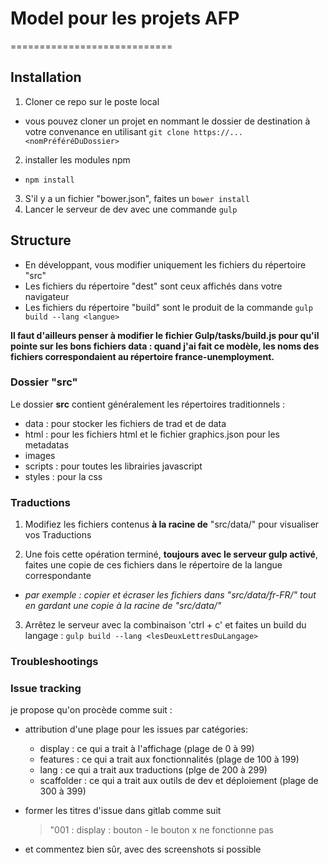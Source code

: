 # Model pour les projets AFP
============================

## Installation

1. Cloner ce repo sur le poste local
  * vous pouvez cloner un projet en nommant le dossier de destination à votre convenance en utilisant ```git clone https://... <nomPréféréDuDossier>```
2. installer les modules npm
  * ```npm install```
3. S'il y a un fichier "bower.json", faites un ```bower install```
4. Lancer le serveur de dev avec une commande ```gulp```

## Structure

* En développant, vous modifier uniquement les fichiers du répertoire "src"
* Les fichiers du répertoire "dest" sont ceux affichés dans votre navigateur
* Les fichiers du répertoire "build" sont le produit de la commande ```gulp build --lang <langue>```

**Il faut d'ailleurs penser à modifier le fichier Gulp/tasks/build.js pour qu'il pointe sur les bons fichiers data : quand j'ai fait ce modèle, les noms des fichiers correspondaient au répertoire france-unemployment.**

### Dossier "src"
Le dossier **src** contient généralement les répertoires traditionnels :
* data : pour stocker les fichiers de trad et de data
* html : pour les fichiers html et le fichier graphics.json pour les metadatas
* images
* scripts : pour toutes les librairies javascript
* styles : pour la css

### Traductions

1. Modifiez les fichiers contenus **à la racine de** "src/data/" pour visualiser vos Traductions

2. Une fois cette opération terminé, **toujours avec le serveur gulp activé**, faites une copie de ces fichiers dans le répertoire de la langue correspondante
  * *par exemple : copier et écraser les fichiers dans "src/data/fr-FR/" tout en gardant une copie à la racine de "src/data/"*

3. Arrêtez le serveur avec la combinaison 'ctrl + c' et faites un build du langage : ```gulp build --lang <lesDeuxLettresDuLangage>```

### Troubleshootings

### Issue tracking

je propose qu'on procède comme suit :
* attribution d'une plage pour les issues par catégories:

    - display : ce qui a trait à l'affichage (plage de 0 à 99)
    - features : ce qui a trait aux fonctionnalités (plage de 100 à 199)
    - lang : ce qui a trait aux traductions (plge de 200 à 299)
    - scaffolder : ce qui a trait aux outils de dev et déploiement (plage de 300 à 399)

* former les titres d'issue dans gitlab comme suit
    > "001 : display : bouton - le bouton x ne fonctionne pas

* et commentez bien sûr, avec des screenshots si possible